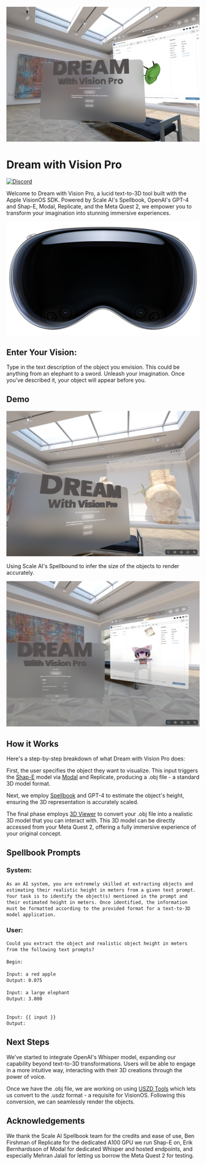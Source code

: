 ![Alt text](image-4.png)

# Dream with Vision Pro

[![Discord](https://img.shields.io/discord/1126234207044247622)](https://discord.gg/C6ukDBEbFY)

Welcome to Dream with Vision Pro, a lucid text-to-3D tool built with the Apple VisionOS SDK. Powered by Scale AI's Spellbook, OpenAI's GPT-4 and Shap-E, Modal, Replicate, and the Meta Quest 2, we empower you to transform your imagination into stunning immersive experiences.

![Alt text](image.png)

##  Enter Your Vision:

Type in the text description of the object you envision. This could be anything from an elephant to a sword. Unleash your imagination. Once you've described it, your object will appear before you.

## Demo

![Alt text](image-3.png)

Using Scale AI's Spellbound to infer the size of the objects to render accurately. 

![Alt text](image-1.png)

## How it Works

Here's a step-by-step breakdown of what Dream with Vision Pro does:

First, the user specifies the object they want to visualize. This input triggers the [Shap-E](https://github.com/openai/shap-e) model via [Modal](https://mcantillon21--dream-fastapi-app.modal.run/) and Replicate, producing a .obj file - a standard 3D model format.

Next, we employ [Spellbook](https://dashboard.scale.com/spellbook/api/v2/deploy/9f33d7g) and GPT-4 to estimate the object's height, ensuring the 3D representation is accurately scaled.

The final phase employs [3D Viewer](https://3dviewer.net) to convert your .obj file into a realistic 3D model that you can interact with. This 3D model can be directly accessed from your Meta Quest 2, offering a fully immersive experience of your original concept.

## Spellbook Prompts

### System:

```
As an AI system, you are extremely skilled at extracting objects and estimating their realistic height in meters from a given text prompt. Your task is to identify the object(s) mentioned in the prompt and their estimated height in meters. Once identified, the information must be formatted according to the provided format for a text-to-3D model application.
```

### User:

```
Could you extract the object and realistic object height in meters from the following text prompts?

Begin:

Input: a red apple
Output: 0.075

Input: a large elephant
Output: 3.000


Input: {{ input }}
Output:
```

## Next Steps

We've started to integrate OpenAI's Whisper model, expanding our capability beyond text-to-3D transformations. Users will be able to engage in a more intuitive way, interacting with their 3D creations through the power of voice.

Once we have the .obj file, we are working on using [USZD Tools](https://developer.apple.com/augmented-reality/tools/) which lets us convert to the .usdz format - a requisite for VisionOS. Following this conversion, we can seamlessly render the objects.

## Acknowledgements

We thank the Scale AI Spellbook team for the credits and ease of use, Ben Firshman of Replicate for the dedicated A100 GPU we run Shap-E on, Erik Bernhardsson of Modal for dedicated Whisper and hosted endpoints, and especially Mehran Jalali for letting us borrow the Meta Quest 2 for testing.
